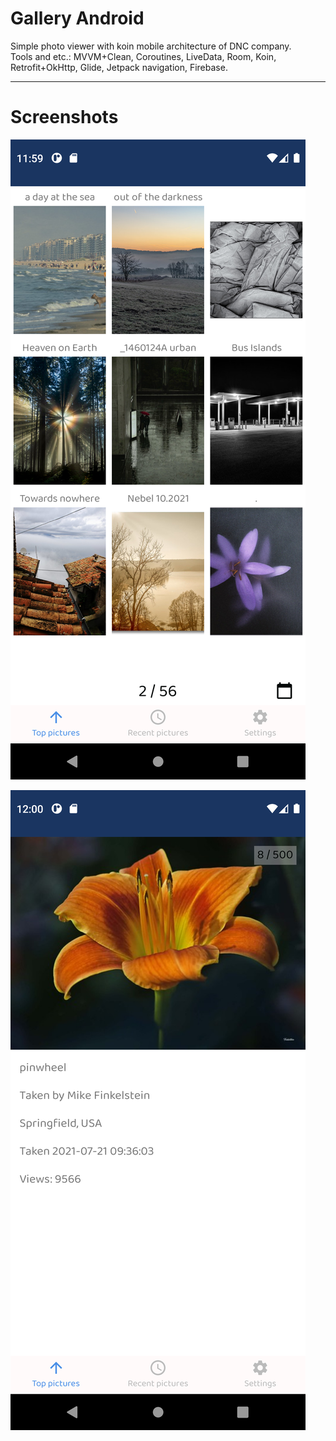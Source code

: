# Gallery Android  

Simple photo viewer with koin mobile architecture of DNC company.  
Tools and etc.: MVVM+Clean, Coroutines, LiveData, Room, Koin, Retrofit+OkHttp, Glide, Jetpack navigation, Firebase.  

---  

# Screenshots  

![Snapshot](https://github.com/AmbiWS/DNC-Gallery-Android/blob/0.0.1/media/Screenshot_1643882345.png)  

![Snapshot](https://github.com/AmbiWS/DNC-Gallery-Android/blob/0.0.1/media/Screenshot_1643882421.png)
